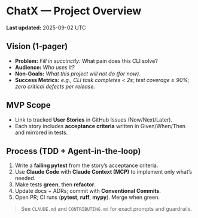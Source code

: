 # ChatX — Project Overview

**Last updated:** 2025-09-02 UTC

## Vision (1‑pager)
- **Problem:** _Fill in succinctly:_ What pain does this CLI solve?
- **Audience:** _Who uses it?_
- **Non‑Goals:** _What this project will not do (for now)._
- **Success Metrics:** _e.g., CLI task completes < 2s; test coverage ≥ 90%; zero critical defects per release._

## MVP Scope
- Link to tracked **User Stories** in GitHub Issues (Now/Next/Later).
- Each story includes **acceptance criteria** written in Given/When/Then and mirrored in tests.

## Process (TDD + Agent-in-the-loop)
1. Write a **failing pytest** from the story’s acceptance criteria.
2. Use **Claude Code** with **Claude Context (MCP)** to implement only what’s needed.
3. Make tests **green**, then **refactor**.
4. Update docs + ADRs; commit with **Conventional Commits**.
5. Open PR; CI runs (**pytest**, **ruff**, **mypy**). Merge when green.

> See `CLAUDE.md` and `CONTRIBUTING.md` for exact prompts and guardrails.
